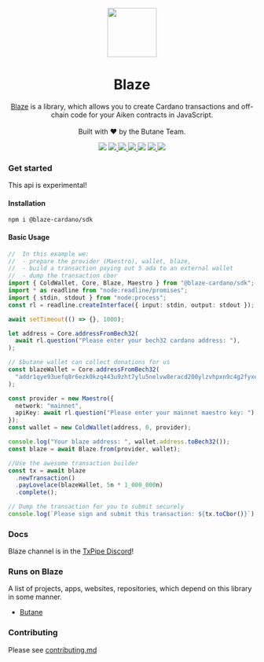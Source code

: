 <p align="center">
  <img width="100px" src="./logo/BLAZE_LOGO2.svg" align="center"/>
  <h1 align="center">Blaze</h1>
  <p align="center"><a href="https://github.com/butaneprotocol/blaze" _target="blank">Blaze</a> is a library, which allows you to create Cardano transactions and off-chain code for your Aiken contracts in JavaScript.<br/><br/>
  Built with ❤️ by the Butane Team.
<p align="center">
    <img src="https://img.shields.io/github/commit-activity/m/butaneprotocol/blaze-cardano?style=for-the-badge" />
    <a href="https://www.npmjs.com/package/@blaze-cardano/sdk">
      <img src="https://img.shields.io/npm/v/@blaze-cardano/sdk?style=for-the-badge" />
    </a>
     <a href="https://blaze.butane.dev">
      <img src="https://img.shields.io/readthedocs/cardano-lucid?style=for-the-badge" />
    </a>
    <a href="https://www.npmjs.com/package/@blaze-cardano/sdk">
      <img src="https://img.shields.io/npm/dw/@blaze-cardano/sdk?style=for-the-badge" />
    </a>
    <img src="https://img.shields.io/github/license/butaneprotocol/blaze-cardano?style=for-the-badge" />
    <a href="https://twitter.com/butaneprotocol">
      <img src="https://img.shields.io/twitter/follow/butaneprotocol?style=for-the-badge&logo=twitter" />
    </a>
    <a href="https://discord.gg/4hUAdHAexb">
      <img src="https://img.shields.io/discord/946071061567529010?style=for-the-badge&logo=discord&label=chat%20with%20us" />
    </a>
  </p>
</p>

### Get started

This api is experimental!

#### Installation

```
npm i @blaze-cardano/sdk
```

#### Basic Usage

```ts
//  In this example we:
//  - prepare the provider (Maestro), wallet, blaze,
//  - build a transaction paying out 5 ada to an external wallet
//  - dump the transaction cbor
import { ColdWallet, Core, Blaze, Maestro } from "@blaze-cardano/sdk";
import * as readline from "node:readline/promises";
import { stdin, stdout } from "node:process";
const rl = readline.createInterface({ input: stdin, output: stdout });

await setTimeout(() => {}, 1000);

let address = Core.addressFromBech32(
  await rl.question("Please enter your bech32 cardano address: "),
);

// $butane wallet can collect donations for us
const blazeWallet = Core.addressFromBech32(
  "addr1qye93uefq8r6ezk0kzq443u9zht7ylu5nelvw8eracd200ylzvhpxn9c4g2fyxe5rlmn6z5qmm3dtjqfjn2vvy58l88szlpjw4",
);

const provider = new Maestro({
  network: "mainnet",
  apiKey: await rl.question("Please enter your mainnet maestro key: "),
});
const wallet = new ColdWallet(address, 0, provider);

console.log("Your blaze address: ", wallet.address.toBech32());
const blaze = await Blaze.from(provider, wallet);

//Use the awesome transaction builder
const tx = await blaze
  .newTransaction()
  .payLovelace(blazeWallet, 5n * 1_000_000n)
  .complete();

// Dump the transaction for you to submit securely
console.log(`Please sign and submit this transaction: ${tx.toCbor()}`);
```

### Docs

Blaze channel is in the [TxPipe Discord](https://discord.gg/FAeAR6jX)!

### Runs on Blaze
A list of projects, apps, websites, repositories, which depend on this library in some manner.

- [Butane](https://butane.dev)

### Contributing

Please see [contributing.md](./CONTRIBUTING.md)
